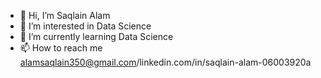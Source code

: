 - 👋 Hi, I’m Saqlain Alam
- 👀 I’m interested in Data Science
- 🌱 I’m currently learning Data Science
- 📫 How to reach me alamsaqlain350@gmail.com/linkedin.com/in/saqlain-alam-06003920a

<!---
SaqlainAlam78/SaqlainAlam78 is a ✨ special ✨ repository because its `README.md` (this file) appears on your GitHub profile.
You can click the Preview link to take a look at your changes.
--->
